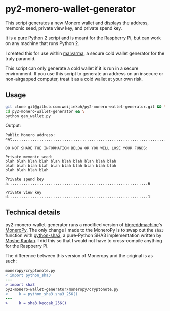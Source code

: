 # py2-monero-wallet-generator

This script generates a new Monero wallet and displays the address, memonic
seed, private view key, and private spend key.

It is a pure Python 2 script and is meant for the Raspberry Pi, but can work on any machine that runs Python 2.

I created this for use within
[malvarma](https://github.com/weijiekoh/malvarma), a secure cold wallet
generator for the truly paranoid.

This script can only generate a cold wallet if it is run in a secure
environment. If you use this script to generate an address on an insecure or
non-airgapped computer, treat it as a cold wallet at your own risk.

## Usage

```bash
git clone git@github.com:weijiekoh/py2-monero-wallet-generator.git && \
cd py2-monero-wallet-generator && \
python gen_wallet.py
```

Output:

```
Public Monero address:
4At..........................................................................................ev

DO NOT SHARE THE INFORMATION BELOW OR YOU WILL LOSE YOUR FUNDS:

Private memonic seed:
blah blah blah blah blah blah blah blah blah blah 
blah blah blah blah blah blah blah blah blah blah 
blah blah blah blah

Private spend key
a..............................................................6

Private view key
d..............................................................1
```

## Technical details

py2-monero-wallet-generator runs a modified version of
[bigreddmachine](https://github.com/bigreddmachine)'s
[MoneroPy](https://github.com/bigreddmachine/MoneroPy). The only change I made
to the MoneroPy is to swap out the `sha3` function with
[python-sha3](https://github.com/moshekaplan/python-sha3), a pure-Python SHA3
implementation written by [Moshe Kaplan](https://github.com/moshekaplan).
I did this so that I would not have to cross-compile anything for the Raspberry Pi.

The difference between this version of Moneropy and the original is as such:

```diff
moneropy/cryptonote.py
< import python_sha3
---
> import sha3
py2-monero-wallet-generator/moneropy/cryptonote.py
<     k = python_sha3.sha3_256()
---
>     k = sha3.keccak_256()
```

